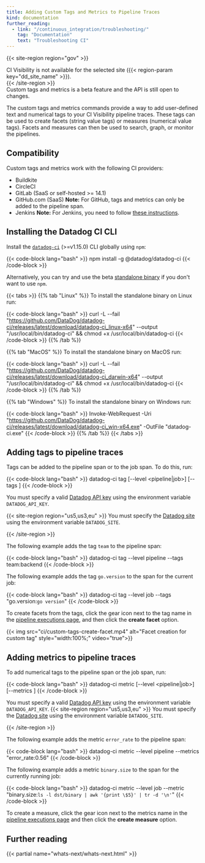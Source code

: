```yaml
---
title: Adding Custom Tags and Metrics to Pipeline Traces
kind: documentation
further_reading:
  - link: "/continuous_integration/troubleshooting/"
    tag: "Documentation"
    text: "Troubleshooting CI"
---
```


{{< site-region region="gov" >}}
<div class="alert alert-warning">CI Visibility is not available for the selected site ({{< region-param key="dd_site_name" >}}).</div>
{{< /site-region >}}

<div class="alert alert-info">Custom tags and metrics is a beta feature and the API is still open to changes.</div>

The custom tags and metrics commands provide a way to add user-defined text and numerical tags to your CI Visibility
pipeline traces.
These tags can be used to create facets (string value tags) or measures (numerical value tags). Facets and measures
can then be used to search, graph, or monitor the pipelines.

## Compatibility

Custom tags and metrics work with the following CI providers:

- Buildkite
- CircleCI
- GitLab (SaaS or self-hosted >= 14.1)
- GitHub.com (SaaS) **Note:** For GitHub, tags and metrics can only be added to the pipeline span.
- Jenkins **Note:** For Jenkins, you need to follow [these instructions][5].

## Installing the Datadog CI CLI

Install the [`datadog-ci`][1] (>=v1.15.0) CLI globally using `npm`:

{{< code-block lang="bash" >}}
npm install -g @datadog/datadog-ci
{{< /code-block >}}

Alternatively, you can try and use the beta [standalone binary][2] if you don't want to use `npm`.

{{< tabs >}}
{{% tab "Linux" %}}
To install the standalone binary on Linux run:

{{< code-block lang="bash" >}}
curl -L --fail "https://github.com/DataDog/datadog-ci/releases/latest/download/datadog-ci_linux-x64" --output "/usr/local/bin/datadog-ci" && chmod +x /usr/local/bin/datadog-ci
{{< /code-block >}}
{{% /tab %}}

{{% tab "MacOS" %}}
To install the standalone binary on MacOS run:

{{< code-block lang="bash" >}}
curl -L --fail "https://github.com/DataDog/datadog-ci/releases/latest/download/datadog-ci_darwin-x64" --output "/usr/local/bin/datadog-ci" && chmod +x /usr/local/bin/datadog-ci
{{< /code-block >}}
{{% /tab %}}

{{% tab "Windows" %}}
To install the standalone binary on Windows run:

{{< code-block lang="bash" >}}
Invoke-WebRequest -Uri "https://github.com/DataDog/datadog-ci/releases/latest/download/datadog-ci_win-x64.exe" -OutFile "datadog-ci.exe"
{{< /code-block >}}
{{% /tab %}}
{{< /tabs >}}

## Adding tags to pipeline traces

Tags can be added to the pipeline span or to the job span. To do this, run:

{{< code-block lang="bash" >}}
datadog-ci tag [--level <pipeline|job>] [--tags <tags>]
{{< /code-block >}}

You must specify a valid [Datadog API key][3] using the environment variable `DATADOG_API_KEY`.

{{< site-region region="us5,us3,eu" >}}
You must specify the [Datadog site][1] using the environment variable `DATADOG_SITE`.

[1]: /getting_started/site/
{{< /site-region >}}

The following example adds the tag `team` to the pipeline span:

{{< code-block lang="bash" >}}
datadog-ci tag --level pipeline --tags team:backend
{{< /code-block >}}

The following example adds the tag `go.version` to the span for the current job:

{{< code-block lang="bash" >}}
datadog-ci tag --level job --tags "go.version:`go version`"
{{< /code-block >}}

To create facets from the tags, click the gear icon next to the tag name in the [pipeline executions page][4],
and then click the **create facet** option.

{{< img src="ci/custom-tags-create-facet.mp4" alt="Facet creation for custom tag" style="width:100%;" video="true">}}

## Adding metrics to pipeline traces

To add numerical tags to the pipeline span or the job span, run:

{{< code-block lang="bash" >}}
datadog-ci metric [--level <pipeline|job>] [--metrics <metrics>]
{{< /code-block >}}

You must specify a valid [Datadog API key][3] using the environment variable `DATADOG_API_KEY`.
{{< site-region region="us5,us3,eu" >}}
You must specify the [Datadog site][1] using the environment variable `DATADOG_SITE`.

[1]: /getting_started/site/
{{< /site-region >}}

The following example adds the metric `error_rate` to the pipeline span:

{{< code-block lang="bash" >}}
datadog-ci metric --level pipeline --metrics "error_rate:0.56"
{{< /code-block >}}

The following example adds a metric `binary.size` to the span for the currently running job:

{{< code-block lang="bash" >}}
datadog-ci metric --level job --metric "binary.size:`ls -l dst/binary | awk '{print \$5}' | tr -d '\n'`"
{{< /code-block >}}

To create a measure, click the gear icon next to the metrics name in the [pipeline executions page][4]
and then click the **create measure** option.

## Further reading

{{< partial name="whats-next/whats-next.html" >}}

[1]: https://www.npmjs.com/package/@datadog/datadog-ci
[2]: https://github.com/datadog/datadog-ci#standalone-binary-beta
[3]: https://app.datadoghq.com/organization-settings/api-keys
[4]: https://app.datadoghq.com/ci/pipeline-executions
[5]: /continuous_integration/setup_pipelines/jenkins/?tab=usingui#setting-custom-tags-for-your-pipelines
